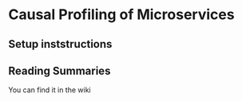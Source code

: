 # Causal Profiling of Microservices

## Setup inststructions

## Reading Summaries

You can find it in the wiki
